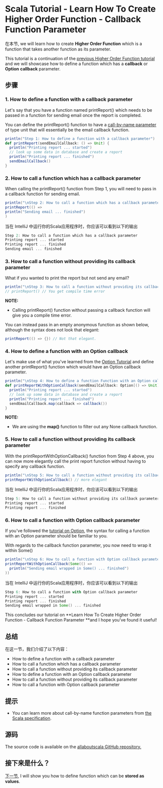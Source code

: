 # Scala Tutorial - Learn How To Create Higher Order Function - Callback Function Parameter



在本节, we will learn how to create **Higher Order Function** which is a function that takes another function as its parameter.

 

This tutorial is a continuation of the [previous Higher Order Function tutorial](http://allaboutscala.com/tutorials/chapter-3-beginner-tutorial-using-functions-scala/scala-tutorial-higher-order-function-parameter/) and we will showcase how to define a function which has a **callback** or **Option** **callback** parameter.

## 步骤

### 1. How to define a function with a callback parameter

Let's say that you have a function named printReport() which needs to be passed in a function for sending email once the report is completed.

 

You can define the printReport() function to have a [call-by-name parameter ](http://allaboutscala.com/tutorials/chapter-3-beginner-tutorial-using-functions-scala/scala-tutorial-learn-create-call-name-function/)of type unit that will essentially be the email callback function.

```scala
println("Step 1: How to define a function with a callback parameter")
def printReport(sendEmailCallback: () => Unit) {
  println("Printing report ... started")
  // look up some data in database and create a report
  println("Printing report ... finished")
  sendEmailCallback()
}

```

 

### 2. How to call a function which has a callback parameter

When calling the printReport() function from Step 1, you will need to pass in a callback function for sending email.

```scala
println("\nStep 2: How to call a function which has a callback parameter")
printReport(() =>
println("Sending email ... finished")
)

```

当在 IntelliJ 中运行你的Scala应用程序时，你应该可以看到以下的输出

```scala
Step 2: How to call a function which has a callback parameter
Printing report ... started
Printing report ... finished
Sending email ... finished

```

 

### 3. How to call a function without providing its callback parameter

What if you wanted to print the report but not send any email?

```scala
println("\nStep 3: How to call a function without providing its callback parameter")
// printReport() // You get compile time error

```

**NOTE:**

- Calling printReport() function without passing a callback function will give you a compile time error.

You can instead pass in an empty anonymous function as shown below, although the syntax does not look that elegant:

```scala
printReport(() => {}) // Not that elegant.

```

 

### 4. How to define a function with an Option callback

Let's make use of what you've learned from the [Option Tutorial](http://allaboutscala.com/tutorials/chapter-2-learning-basics-scala-programming/scala-tutorial-learn-use-option-avoid-null/) and define another printReport() function which would have an Option callback parameter.

```scala
println("\nStep 4: How to define a function Function with an Option callback")
def printReportWithOptionCallback(sendEmailCallback: Option[() => Unit] = None) {
  println("Printing report ... started")
  // look up some data in database and create a report
  println("Printing report ... finished")
  sendEmailCallback.map(callback => callback())
}

```

**NOTE:**

- We are using the **map()** function to filter out any None callback function.

### 5. How to call a function without providing its callback parameter

With the printReportWithOptionCallback() function from Step 4 above, you can now more elegantly call the print report function without having to specify any callback function.

```scala
println("\nStep 5: How to call a function without providing its callback parameter")
printReportWithOptionCallback() // more elegant

```

当在 IntelliJ 中运行你的Scala应用程序时，你应该可以看到以下的输出

```scala
Step 5: How to call a function without providing its callback parameter
Printing report ... started
Printing report ... finished

```

 

### 6. How to call a function with Option callback parameter

If you've followed the [tutorial on Option](http://allaboutscala.com/tutorials/chapter-2-learning-basics-scala-programming/scala-tutorial-learn-use-option-avoid-null/), the syntax for calling a function with an Option parameter should be familiar to you.

 

With regards to the callback function parameter, you now need to wrap it within Some()

```scala
println("\nStep 6: How to call a function with Option callback parameter")
printReportWithOptionCallback(Some(() =>
  println("Sending email wrapped in Some() ... finished")
))

```

当在 IntelliJ 中运行你的Scala应用程序时，你应该可以看到以下的输出

```scala
Step 6: How to call a function with Option callback parameter
Printing report ... started
Printing report ... finished
Sending email wrapped in Some() ... finished

```

This concludes our tutorial on **Learn How To Create Higher Order Function - Callback Function Parameter **and I hope you've found it useful!


## 总结

在这一节，我们介绍了以下内容：

- How to define a function with a callback parameter
- How to call a function which has a callback parameter
- How to call a function without providing its callback parameter
- How to define a function with an Option callback parameter
- How to call a function without providing its callback parameter
- How to call a function with Option callback parameter

## 提示

- You can learn more about call-by-name function parameters from [the Scala specification](http://www.scala-lang.org/files/archive/spec/2.11/06-expressions.html#function-applications).

## 源码

The source code is available on the [allaboutscala GitHub repository.](https://github.com/nadimbahadoor/allaboutscala)

 

## 接下来是什么？

[下一节](http://allaboutscala.com/tutorials/chapter-3-beginner-tutorial-using-functions-scala/scala-tutorial-learn-create-val-function-val-vs-def/), I will show you how to define function which can be **stored as values**.
